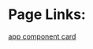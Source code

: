 # Page Links:

[app component card](https://adamkemberling.github.io/Coca_Shiny/R/static_dash_testing/quarto_crosstalk_displays.html)